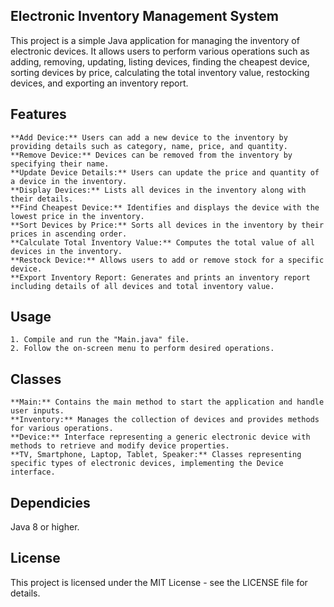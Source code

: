 ## Electronic Inventory Management System

This project is a simple Java application for managing the inventory of electronic devices. 
It allows users to perform various operations such as adding, removing, updating, listing devices, 
finding the cheapest device, sorting devices by price, calculating the total inventory value, restocking devices, and exporting an inventory report.


## Features

	**Add Device:** Users can add a new device to the inventory by providing details such as category, name, price, and quantity.
	**Remove Device:** Devices can be removed from the inventory by specifying their name.
	**Update Device Details:** Users can update the price and quantity of a device in the inventory.
	**Display Devices:** Lists all devices in the inventory along with their details.
	**Find Cheapest Device:** Identifies and displays the device with the lowest price in the inventory.
	**Sort Devices by Price:** Sorts all devices in the inventory by their prices in ascending order.
	**Calculate Total Inventory Value:** Computes the total value of all devices in the inventory.
	**Restock Device:** Allows users to add or remove stock for a specific device.
	**Export Inventory Report: Generates and prints an inventory report including details of all devices and total inventory value.

## Usage

	1. Compile and run the "Main.java" file.
	2. Follow the on-screen menu to perform desired operations.


## Classes

	**Main:** Contains the main method to start the application and handle user inputs.
	**Inventory:** Manages the collection of devices and provides methods for various operations.
	**Device:** Interface representing a generic electronic device with methods to retrieve and modify device properties.
	**TV, Smartphone, Laptop, Tablet, Speaker:** Classes representing specific types of electronic devices, implementing the Device interface.


## Dependicies

Java 8 or higher.


## License

This project is licensed under the MIT License - see the LICENSE file for details.